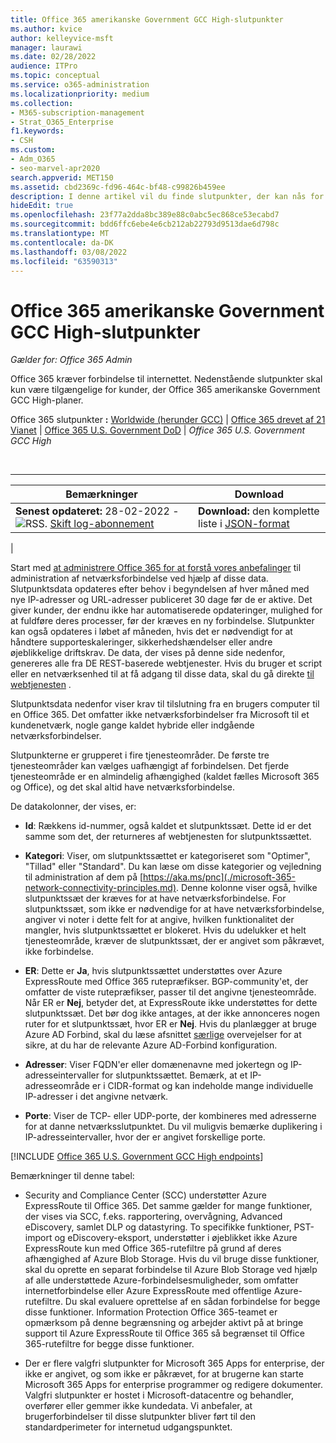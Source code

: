 ```yaml
---
title: Office 365 amerikanske Government GCC High-slutpunkter
ms.author: kvice
author: kelleyvice-msft
manager: laurawi
ms.date: 02/28/2022
audience: ITPro
ms.topic: conceptual
ms.service: o365-administration
ms.localizationpriority: medium
ms.collection:
- M365-subscription-management
- Strat_O365_Enterprise
f1.keywords:
- CSH
ms.custom:
- Adm_O365
- seo-marvel-apr2020
search.appverid: MET150
ms.assetid: cbd2369c-fd96-464c-bf48-c99826b459ee
description: I denne artikel vil du finde slutpunkter, der kan nås for kunder, der Office 365 amerikanske Government GCC High-planer.
hideEdit: true
ms.openlocfilehash: 23f77a2dda8bc389e88c0abc5ec868ce53ecabd7
ms.sourcegitcommit: bdd6ffc6ebe4e6cb212ab22793d9513dae6d798c
ms.translationtype: MT
ms.contentlocale: da-DK
ms.lasthandoff: 03/08/2022
ms.locfileid: "63590313"
---
```

# <a name="office-365-us-government-gcc-high-endpoints"></a>Office 365 amerikanske Government GCC High-slutpunkter

*Gælder for: Office 365 Admin*

Office 365 kræver forbindelse til internettet. Nedenstående slutpunkter skal kun være tilgængelige for kunder, der Office 365 amerikanske Government GCC High-planer.
  
 Office 365 slutpunkter **:** [Worldwide (herunder GCC)](urls-and-ip-address-ranges.md) \| [Office 365 drevet af 21 Vianet](urls-and-ip-address-ranges-21vianet.md) \| [Office 365 U.S. Government DoD](microsoft-365-u-s-government-dod-endpoints.md) \| *Office 365 U.S. Government GCC High*

<br>

****

|Bemærkninger|Download|
|---|---|
|**Senest opdateret:** 28-02-2022 - ![RSS.](../media/5dc6bb29-25db-4f44-9580-77c735492c4b.png) [Skift log-abonnement](https://endpoints.office.com/version/USGOVGCCHigh?allversions=true&format=rss&clientrequestid=b10c5ed1-bad1-445f-b386-b919946339a7)|**Download:** den komplette liste i [JSON-format](https://endpoints.office.com/endpoints/USGOVGCCHigh?clientrequestid=b10c5ed1-bad1-445f-b386-b919946339a7)|
|

 Start med [at administrere Office 365 for at forstå vores anbefalinger](managing-office-365-endpoints.md) til administration af netværksforbindelse ved hjælp af disse data. Slutpunktsdata opdateres efter behov i begyndelsen af hver måned med nye IP-adresser og URL-adresser publiceret 30 dage før de er aktive. Det giver kunder, der endnu ikke har automatiserede opdateringer, mulighed for at fuldføre deres processer, før der kræves en ny forbindelse. Slutpunkter kan også opdateres i løbet af måneden, hvis det er nødvendigt for at håndtere supporteskaleringer, sikkerhedshændelser eller andre øjeblikkelige driftskrav. De data, der vises på denne side nedenfor, genereres alle fra DE REST-baserede webtjenester. Hvis du bruger et script eller en netværksenhed til at få adgang til disse data, skal du gå direkte [til webtjenesten](microsoft-365-ip-web-service.md) .

Slutpunktsdata nedenfor viser krav til tilslutning fra en brugers computer til en Office 365. Det omfatter ikke netværksforbindelser fra Microsoft til et kundenetværk, nogle gange kaldet hybride eller indgående netværksforbindelser.

Slutpunkterne er grupperet i fire tjenesteområder. De første tre tjenesteområder kan vælges uafhængigt af forbindelsen. Det fjerde tjenesteområde er en almindelig afhængighed (kaldet fælles Microsoft 365 og Office), og det skal altid have netværksforbindelse.

De datakolonner, der vises, er:

- **Id**: Rækkens id-nummer, også kaldet et slutpunktssæt. Dette id er det samme som det, der returneres af webtjenesten for slutpunktssættet.

- **Kategori**: Viser, om slutpunktssættet er kategoriseret som "Optimer", "Tillad" eller "Standard". Du kan læse om disse kategorier og vejledning til administration af dem på [https://aka.ms/pnc](./microsoft-365-network-connectivity-principles.md). Denne kolonne viser også, hvilke slutpunktssæt der kræves for at have netværksforbindelse. For slutpunktssæt, som ikke er nødvendige for at have netværksforbindelse, angiver vi noter i dette felt for at angive, hvilken funktionalitet der mangler, hvis slutpunktssættet er blokeret. Hvis du udelukker et helt tjenesteområde, kræver de slutpunktssæt, der er angivet som påkrævet, ikke forbindelse.

- **ER**: Dette er **Ja**, hvis slutpunktssættet understøttes over Azure ExpressRoute med Office 365 rutepræfikser. BGP-community'et, der omfatter de viste rutepræfikser, passer til det angivne tjenesteområde. Når ER er **Nej**, betyder det, at ExpressRoute ikke understøttes for dette slutpunktssæt. Det bør dog ikke antages, at der ikke annonceres nogen ruter for et slutpunktssæt, hvor ER er **Nej**. Hvis du planlægger at bruge Azure AD Forbind, skal du læse afsnittet [særlige](/azure/active-directory/hybrid/reference-connect-instances#microsoft-azure-government) overvejelser for at sikre, at du har de relevante Azure AD-Forbind konfiguration.

- **Adresser**: Viser FQDN'er eller domænenavne med jokertegn og IP-adresseintervaller for slutpunktssættet. Bemærk, at et IP-adresseområde er i CIDR-format og kan indeholde mange individuelle IP-adresser i det angivne netværk.

- **Porte**: Viser de TCP- eller UDP-porte, der kombineres med adresserne for at danne netværksslutpunktet. Du vil muligvis bemærke duplikering i IP-adresseintervaller, hvor der er angivet forskellige porte.

[!INCLUDE [Office 365 U.S. Government GCC High endpoints](../includes/office-365-u.s.-government-gcc-high-endpoints.md)]

Bemærkninger til denne tabel:

- Security and Compliance Center (SCC) understøtter Azure ExpressRoute til Office 365. Det samme gælder for mange funktioner, der vises via SCC, f.eks. rapportering, overvågning, Advanced eDiscovery, samlet DLP og datastyring. To specifikke funktioner, PST-import og eDiscovery-eksport, understøtter i øjeblikket ikke Azure ExpressRoute kun med Office 365-rutefiltre på grund af deres afhængighed af Azure Blob Storage. Hvis du vil bruge disse funktioner, skal du oprette en separat forbindelse til Azure Blob Storage ved hjælp af alle understøttede Azure-forbindelsesmuligheder, som omfatter internetforbindelse eller Azure ExpressRoute med offentlige Azure-rutefiltre. Du skal evaluere oprettelse af en sådan forbindelse for begge disse funktioner. Information Protection Office 365-teamet er opmærksom på denne begrænsning og arbejder aktivt på at bringe support til Azure ExpressRoute til Office 365 så begrænset til Office 365-rutefiltre for begge disse funktioner.

- Der er flere valgfri slutpunkter for Microsoft 365 Apps for enterprise, der ikke er angivet, og som ikke er påkrævet, for at brugerne kan starte Microsoft 365 Apps for enterprise programmer og redigere dokumenter. Valgfri slutpunkter er hostet i Microsoft-datacentre og behandler, overfører eller gemmer ikke kundedata. Vi anbefaler, at brugerforbindelser til disse slutpunkter bliver ført til den standardperimeter for internetud udgangspunktet.

